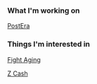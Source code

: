 ### What I'm working on

[PostEra](https://postera.ai)

### Things I'm interested in

[Fight Aging](https://www.fightaging.org/)

[Z Cash](https://z.cash)
